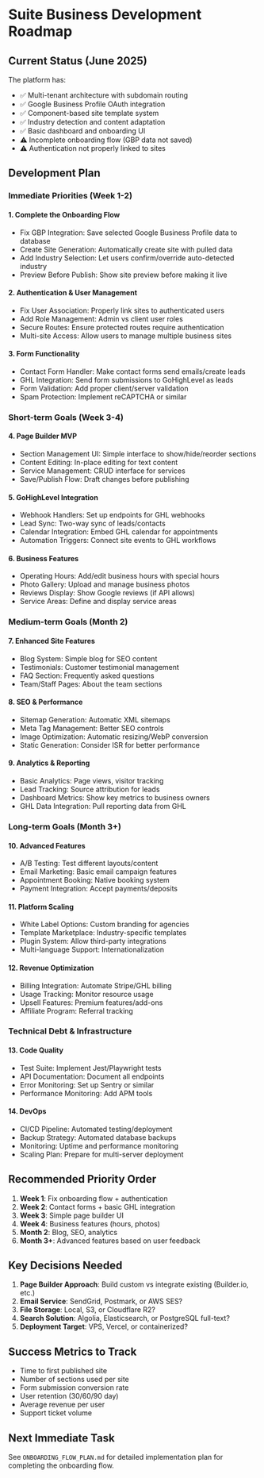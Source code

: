# Suite Business Development Roadmap

## Current Status (June 2025)

The platform has:
- ✅ Multi-tenant architecture with subdomain routing
- ✅ Google Business Profile OAuth integration
- ✅ Component-based site template system
- ✅ Industry detection and content adaptation
- ✅ Basic dashboard and onboarding UI
- ⚠️ Incomplete onboarding flow (GBP data not saved)
- ⚠️ Authentication not properly linked to sites

## Development Plan

### Immediate Priorities (Week 1-2)

#### 1. Complete the Onboarding Flow
- Fix GBP Integration: Save selected Google Business Profile data to database
- Create Site Generation: Automatically create site with pulled data
- Add Industry Selection: Let users confirm/override auto-detected industry
- Preview Before Publish: Show site preview before making it live

#### 2. Authentication & User Management
- Fix User Association: Properly link sites to authenticated users
- Add Role Management: Admin vs client user roles
- Secure Routes: Ensure protected routes require authentication
- Multi-site Access: Allow users to manage multiple business sites

#### 3. Form Functionality
- Contact Form Handler: Make contact forms send emails/create leads
- GHL Integration: Send form submissions to GoHighLevel as leads
- Form Validation: Add proper client/server validation
- Spam Protection: Implement reCAPTCHA or similar

### Short-term Goals (Week 3-4)

#### 4. Page Builder MVP
- Section Management UI: Simple interface to show/hide/reorder sections
- Content Editing: In-place editing for text content
- Service Management: CRUD interface for services
- Save/Publish Flow: Draft changes before publishing

#### 5. GoHighLevel Integration
- Webhook Handlers: Set up endpoints for GHL webhooks
- Lead Sync: Two-way sync of leads/contacts
- Calendar Integration: Embed GHL calendar for appointments
- Automation Triggers: Connect site events to GHL workflows

#### 6. Business Features
- Operating Hours: Add/edit business hours with special hours
- Photo Gallery: Upload and manage business photos
- Reviews Display: Show Google reviews (if API allows)
- Service Areas: Define and display service areas

### Medium-term Goals (Month 2)

#### 7. Enhanced Site Features
- Blog System: Simple blog for SEO content
- Testimonials: Customer testimonial management
- FAQ Section: Frequently asked questions
- Team/Staff Pages: About the team sections

#### 8. SEO & Performance
- Sitemap Generation: Automatic XML sitemaps
- Meta Tag Management: Better SEO controls
- Image Optimization: Automatic resizing/WebP conversion
- Static Generation: Consider ISR for better performance

#### 9. Analytics & Reporting
- Basic Analytics: Page views, visitor tracking
- Lead Tracking: Source attribution for leads
- Dashboard Metrics: Show key metrics to business owners
- GHL Data Integration: Pull reporting data from GHL

### Long-term Goals (Month 3+)

#### 10. Advanced Features
- A/B Testing: Test different layouts/content
- Email Marketing: Basic email campaign features
- Appointment Booking: Native booking system
- Payment Integration: Accept payments/deposits

#### 11. Platform Scaling
- White Label Options: Custom branding for agencies
- Template Marketplace: Industry-specific templates
- Plugin System: Allow third-party integrations
- Multi-language Support: Internationalization

#### 12. Revenue Optimization
- Billing Integration: Automate Stripe/GHL billing
- Usage Tracking: Monitor resource usage
- Upsell Features: Premium features/add-ons
- Affiliate Program: Referral tracking

### Technical Debt & Infrastructure

#### 13. Code Quality
- Test Suite: Implement Jest/Playwright tests
- API Documentation: Document all endpoints
- Error Monitoring: Set up Sentry or similar
- Performance Monitoring: Add APM tools

#### 14. DevOps
- CI/CD Pipeline: Automated testing/deployment
- Backup Strategy: Automated database backups
- Monitoring: Uptime and performance monitoring
- Scaling Plan: Prepare for multi-server deployment

## Recommended Priority Order

1. **Week 1**: Fix onboarding flow + authentication
2. **Week 2**: Contact forms + basic GHL integration
3. **Week 3**: Simple page builder UI
4. **Week 4**: Business features (hours, photos)
5. **Month 2**: Blog, SEO, analytics
6. **Month 3+**: Advanced features based on user feedback

## Key Decisions Needed

1. **Page Builder Approach**: Build custom vs integrate existing (Builder.io, etc.)
2. **Email Service**: SendGrid, Postmark, or AWS SES?
3. **File Storage**: Local, S3, or Cloudflare R2?
4. **Search Solution**: Algolia, Elasticsearch, or PostgreSQL full-text?
5. **Deployment Target**: VPS, Vercel, or containerized?

## Success Metrics to Track

- Time to first published site
- Number of sections used per site
- Form submission conversion rate
- User retention (30/60/90 day)
- Average revenue per user
- Support ticket volume

## Next Immediate Task

See `ONBOARDING_FLOW_PLAN.md` for detailed implementation plan for completing the onboarding flow.
